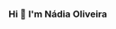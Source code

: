 ### Hi 👋 I'm Nádia Oliveira

<!--
**OliveiraNadia/OliveiraNadia** is a ✨ _special_ ✨ repository because its `README.md` (this file) appears on your GitHub profile.

A passionate backend developer from Brazil, I love share knowledge.

- 🔭 I’m currentlty working #Nuinvest# with .Net Plataform
- 🌱 I’m currently learning #Clojure#, #AWS#, #Docker#
- 👯 I’m looking to collaborate on #C##, #.NET Framework#, #Unit Test#, #Software Architecture#, #Design Patterns#, #Clean Code# and #API#
- 🤔 I’m looking for help with #Clojure#
- 👨‍💻 All of my projects are available at Github
- 💬 Ask me about C#, Software Architecture, Clean Code, Design Patterns, platform .NET and Web Applications, Career etc
- 📫 How to reach me:[! n.nadia.oliveira7@gmail.com]
- 📄 Know about my experiences 4 Years of software development backend .NET Platform, graduate in Information System and Development
- ⚡ Fun fact I am passionate for MuayThai
-->

